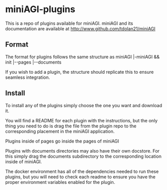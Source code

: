 # miniAGI-plugins
This is a repo of plugins available for miniAGI. miniAGI and its documentation are available at http://www.github.com/tdolan21/miniAGI

## Format

The format for plugins follows the same structure as miniAGI
|-miniAGI && init
|--pages
|--documents

If you wish to add a plugin, the structure should replicate this to ensure seamless integration.

## Install

To install any of the plugins simply choose the one you want and download it.

You will find a README for each plugin with the instructions, but the only thing you need to do is drag the file from the plugin repo to the corresponding placement in the miniAGI application.

Plugins inside of pages go inside the pages of miniAGI

Plugins with documents directories may also have their own docstore. For this simply drag the documents subdirectory to the corresponding location inside of miniAGI.

The docker environment has all of the dependencies needed to run these plugins, but you will need to check each readme to ensure you have the proper environment variables enabled for the plugin. 
